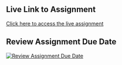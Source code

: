 ## Live Link to Assignment

[Click here to access the live assignment](https://naveedkhan98.pythonanywhere.com/static/custom-v3/ch08-proj01.html)

## Review Assignment Due Date

[![Review Assignment Due Date](https://classroom.github.com/assets/deadline-readme-button-24ddc0f5d75046c5622901739e7c5dd533143b0c8e959d652212380cedb1ea36.svg)](https://classroom.github.com/a/krCamyDM)
